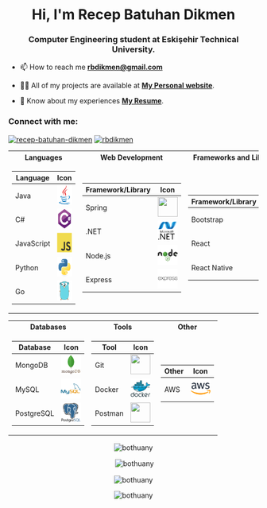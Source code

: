 <h1 align="center">Hi, I'm Recep Batuhan Dikmen</h1>
<h3 align="center">Computer Engineering student at Eskişehir Technical University.</h3>

- 📫 How to reach me **rbdikmen@gmail.com**

- 👨‍💻 All of my projects are available at **[My Personal website](https://recepbatuhandikmen.vercel.app/)**.

- 📄 Know about my experiences **[My Resume](https://flowcv.com/resume/8s8k0h48u9)**.


<h3 align="left">Connect with me:</h3>
<p align="left">
  <a href="https://linkedin.com/in/recep-batuhan-dikmen" target="blank"><img align="center" src="https://raw.githubusercontent.com/rahuldkjain/github-profile-readme-generator/master/src/images/icons/Social/linked-in-alt.svg" alt="recep-batuhan-dikmen" height="30" width="40" /></a>
  <a href="https://www.hackerrank.com/rbdikmen" target="blank"><img align="center" src="https://raw.githubusercontent.com/rahuldkjain/github-profile-readme-generator/master/src/images/icons/Social/hackerrank.svg" alt="rbdikmen" height="30" width="40" /></a>
</p>

<table align="center">
<tr><th>Languages </th><th>Web Development</th><th>Frameworks and Libraries</th></tr>
<tr>
  <td>

| Language     | Icon                                                                                                      |
|--------------|-----------------------------------------------------------------------------------------------------------|
| Java         | <img src="https://raw.githubusercontent.com/devicons/devicon/master/icons/java/java-original.svg" width="40" height="40"/> |
| C#           | <img src="https://raw.githubusercontent.com/devicons/devicon/master/icons/csharp/csharp-original.svg" width="40" height="40"/> |
| JavaScript   | <img src="https://raw.githubusercontent.com/devicons/devicon/master/icons/javascript/javascript-original.svg" width="40" height="40"/> |
| Python       | <img src="https://raw.githubusercontent.com/devicons/devicon/master/icons/python/python-original.svg" width="40" height="40"/> |
| Go           | <img src="https://raw.githubusercontent.com/devicons/devicon/master/icons/go/go-original.svg" width="40" height="40"/> |

  </td>
  <td>

| Framework/Library | Icon                                                                                                           |
|-------------------|----------------------------------------------------------------------------------------------------------------|
| Spring            | <img src="https://www.vectorlogo.zone/logos/springio/springio-icon.svg" width="40" height="40"/> |
| .NET              | <img src="https://raw.githubusercontent.com/devicons/devicon/master/icons/dot-net/dot-net-original-wordmark.svg" width="40" height="40"/> |
| Node.js           | <img src="https://raw.githubusercontent.com/devicons/devicon/master/icons/nodejs/nodejs-original-wordmark.svg" alt="nodejs" width="40" height="40"/> |
| Express           | <img src="https://raw.githubusercontent.com/devicons/devicon/master/icons/express/express-original-wordmark.svg" width="40" height="40"/> |

  </td>
    <td>

| Framework/Library | Icon                                                                                                              |
|-------------------|-------------------------------------------------------------------------------------------------------------------|
| Bootstrap         | <img src="https://raw.githubusercontent.com/devicons/devicon/master/icons/bootstrap/bootstrap-plain-wordmark.svg" width="40" height="40"/> |
| React             | <img src="https://raw.githubusercontent.com/devicons/devicon/master/icons/react/react-original-wordmark.svg" width="40" height="40"/> |
| React Native      | <img src="https://reactnative.dev/img/header_logo.svg" width="40" height="40"/> |

  </td>
</tr> 
</table>

<table align="center">
<tr><th>Databases </th><th>Tools</th><th>Other</th></tr>
<tr>
  <td>

| Database    | Icon                                                                                                           |
|-------------|----------------------------------------------------------------------------------------------------------------|
| MongoDB     | <img src="https://raw.githubusercontent.com/devicons/devicon/master/icons/mongodb/mongodb-original-wordmark.svg" width="40" height="40"/> |
| MySQL       | <img src="https://raw.githubusercontent.com/devicons/devicon/master/icons/mysql/mysql-original-wordmark.svg" width="40" height="40"/> |
| PostgreSQL  | <img src="https://raw.githubusercontent.com/devicons/devicon/master/icons/postgresql/postgresql-original-wordmark.svg" width="40" height="40"/> |

  </td>
  <td>

| Tool       | Icon                                                                                                             |
|------------|------------------------------------------------------------------------------------------------------------------|
| Git        | <img src="https://www.vectorlogo.zone/logos/git-scm/git-scm-icon.svg" width="40" height="40"/> |
| Docker     | <img src="https://raw.githubusercontent.com/devicons/devicon/master/icons/docker/docker-original-wordmark.svg" width="40" height="40"/> |
| Postman    | <img src="https://www.vectorlogo.zone/logos/getpostman/getpostman-icon.svg" width="40" height="40"/> |

  </td>
    <td>

| Other          | Icon                                                                                                               |
|----------------|--------------------------------------------------------------------------------------------------------------------|
| AWS            | <img src="https://raw.githubusercontent.com/devicons/devicon/master/icons/amazonwebservices/amazonwebservices-original-wordmark.svg" width="40" height="40"/> |

  </td>
</tr> 
</table>






<p align="center"><img align="center" src="https://github-readme-stats.vercel.app/api/top-langs?username=bothuany&show_icons=true&locale=en&layout=compact" alt="bothuany" /></p>

<p align="center">&nbsp;<img align="center" src="https://github-readme-stats.vercel.app/api?username=bothuany&show_icons=true&locale=en" alt="bothuany" /></p>

<p align="center"><img align="center" src="https://github-readme-streak-stats.herokuapp.com/?user=bothuany&" alt="bothuany" /></p>

<p align="center"><img src="https://komarev.com/ghpvc/?username=bothuany&label=Profile%20views&color=0e75b6&style=flat" alt="bothuany" /></p>
